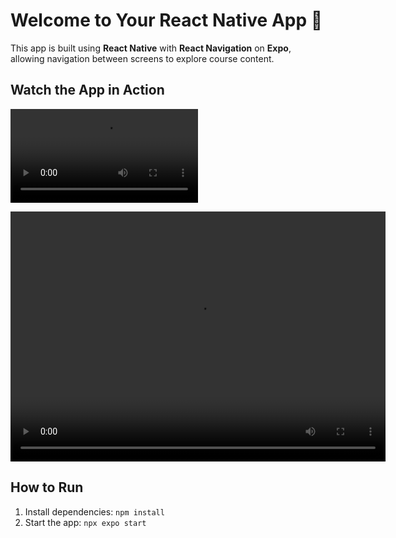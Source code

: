 # Welcome to Your React Native App 🎉

This app is built using **React Native** with **React Navigation** on **Expo**, allowing navigation between screens to explore course content.

## Watch the App in Action

![Watch the video](video/demo.MP4)

<video src="video/demo.MP4" controls="controls" width="600" height="400">
    Your browser does not support the video tag.
</video>

## How to Run

1. Install dependencies: `npm install`
2. Start the app: `npx expo start`
